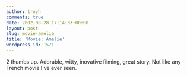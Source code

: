 ```yaml
---
author: troyh
comments: true
date: 2002-08-28 17:14:33+00:00
layout: post
slug: movie-amelie
title: 'Movie: Amelie'
wordpress_id: 1571
---
```


2 thumbs up.  Adorable, witty, inovative filming, great story.  Not like any French movie I've ever seen.
